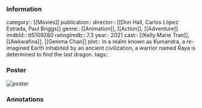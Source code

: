 ### Information
category:: [[Movies]]
publication:: 
director:: [[Don Hall, Carlos López Estrada, Paul Briggs]]
genre:: [[Animation]], [[Action]], [[Adventure]]
imdbId:: tt5109280
ratingImdb:: 7.3
year:: 2021
cast:: [[Kelly Marie Tran]], [[Awkwafina]], [[Gemma Chan]]
plot:: In a realm known as Kumandra, a re-imagined Earth inhabited by an ancient civilization, a warrior named Raya is determined to find the last dragon.
tags::


### Poster
![poster](https://m.media-amazon.com/images/M/MV5BZWNiOTc4NGItNGY4YS00ZGNkLThkOWEtMDE2ODcxODEwNjkwXkEyXkFqcGdeQXVyMTkxNjUyNQ@@._V1_SX300.jpg)


### Annotations
